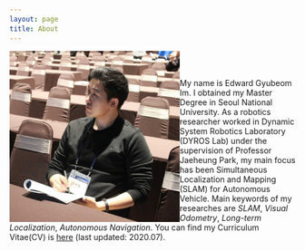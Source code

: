 ```yaml
---
layout: page
title: About
---
```


<div class="figure">
<p>
<img src="/assets/edward.jpg" width="300" align="left" /> <br/><br/>
</p>
</div>

My name is Edward Gyubeom Im. I obtained my Master Degree in Seoul National University. As a robotics researcher worked in Dynamic System Robotics Laboratory (DYROS Lab) under the supervision of Professor Jaeheung Park, my main focus has been Simultaneous Localization and Mapping (SLAM) for Autonomous Vehicle. Main keywords of my researches are *SLAM*, *Visual Odometry*, *Long-term Localization*, *Autonomous Navigation*. You can find my Curriculum Vitae(CV) is [here](/assets/cv.pdf) (last updated: 2020.07). 

